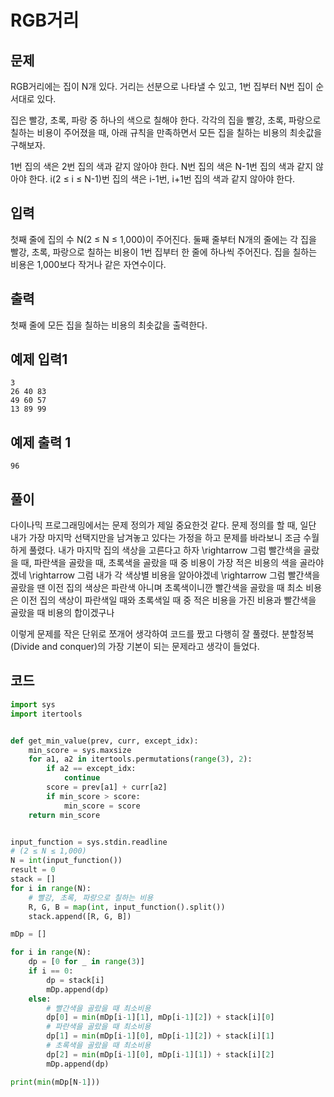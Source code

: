 # RGB거리

문제
---
RGB거리에는 집이 N개 있다. 거리는 선분으로 나타낼 수 있고, 1번 집부터 N번 집이 순서대로 있다.

집은 빨강, 초록, 파랑 중 하나의 색으로 칠해야 한다. 각각의 집을 빨강, 초록, 파랑으로 칠하는 비용이 주어졌을 때, 아래 규칙을 만족하면서 모든 집을 칠하는 비용의 최솟값을 구해보자.

1번 집의 색은 2번 집의 색과 같지 않아야 한다.
N번 집의 색은 N-1번 집의 색과 같지 않아야 한다.
i(2 ≤ i ≤ N-1)번 집의 색은 i-1번, i+1번 집의 색과 같지 않아야 한다.

입력
---
첫째 줄에 집의 수 N(2 ≤ N ≤ 1,000)이 주어진다. 둘째 줄부터 N개의 줄에는 각 집을 빨강, 초록, 파랑으로 칠하는 비용이 1번 집부터 한 줄에 하나씩 주어진다. 집을 칠하는 비용은 1,000보다 작거나 같은 자연수이다.

출력
---
첫째 줄에 모든 집을 칠하는 비용의 최솟값을 출력한다.

예제 입력1
---
~~~
3
26 40 83
49 60 57
13 89 99
~~~

예제 출력 1
---
~~~
96
~~~

풀이
---
다이나믹 프로그래밍에서는 문제 정의가 제일 중요한것 같다. 문제 정의를 할 때, 일단 내가 가장 마지막 선택지만을 남겨놓고 있다는 가정을 하고 문제를 바라보니 조금 수월하게 풀렸다.
내가 마지막 집의 색상을 고른다고 하자 \rightarrow 그럼 빨간색을 골랐을 때, 파란색을 골랐을 때, 초록색을 골랐을 때 중 비용이 가장 적은 비용의 색을 골라야겠네 \rightarrow 그럼 내가 각 색상별 비용을 알아야겠네 \rightarrow 그럼 빨간색을 골랐을 땐 이전 집의 색상은 파란색 아니며 초록색이니깐 빨간색을 골랐을 때 최소 비용은 이전 집의 색상이 파란색일 때와 초록색일 때 중 적은 비용을 가진 비용과 빨간색을 골랐을 때 비용의 합이겠구나

이렇게 문제를 작은 단위로 쪼개어 생각하여 코드를 짰고 다행히 잘 풀렸다. 분할정복(Divide and conquer)의 가장 기본이 되는 문제라고 생각이 들었다.

코드
---
~~~python
import sys
import itertools


def get_min_value(prev, curr, except_idx):
    min_score = sys.maxsize
    for a1, a2 in itertools.permutations(range(3), 2):
        if a2 == except_idx:
            continue
        score = prev[a1] + curr[a2]
        if min_score > score:
            min_score = score
    return min_score


input_function = sys.stdin.readline
# (2 ≤ N ≤ 1,000)
N = int(input_function())
result = 0
stack = []
for i in range(N):
    # 빨강, 초록, 파랑으로 칠하는 비용
    R, G, B = map(int, input_function().split())
    stack.append([R, G, B])

mDp = []

for i in range(N):
    dp = [0 for _ in range(3)]
    if i == 0:
        dp = stack[i]
        mDp.append(dp)
    else:
        # 빨간색을 골랐을 때 최소비용
        dp[0] = min(mDp[i-1][1], mDp[i-1][2]) + stack[i][0]
        # 파란색을 골랐을 때 최소비용
        dp[1] = min(mDp[i-1][0], mDp[i-1][2]) + stack[i][1]
        # 초록색을 골랐을 때 최소비용
        dp[2] = min(mDp[i-1][0], mDp[i-1][1]) + stack[i][2]
        mDp.append(dp)

print(min(mDp[N-1]))
~~~
